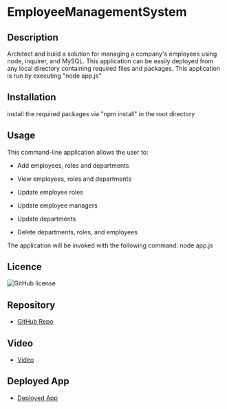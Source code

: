 # EmployeeManagementSystem

## Description

Architect and build a solution for managing a company's employees using node, inquirer, and MySQL. This application can be easily deployed from any local directory containing required files and packages. This application is run by executing "node app.js"

## Installation

install the required packages via "npm install" in the root directory

## Usage

This command-line application allows the user to:

- Add employees, roles and departments

- View employees, roles and departments

- Update employee roles

- Update employee managers

- Update departments

- Delete departments, roles, and employees

The application will be invoked with the following command: node app.js

## Licence

![GitHub license](https://img.shields.io/badge/license-MIT-blue.svg)

## Repository

- [GitHub Repo](https://github.com/polodre/EmployeeManagementSystem)

## Video

- [Video](https://vimeo.com/550032584/abe4f02628)

## Deployed App

- [Deployed App](https://polodre.github.io/EmployeeManagementSystem/)

